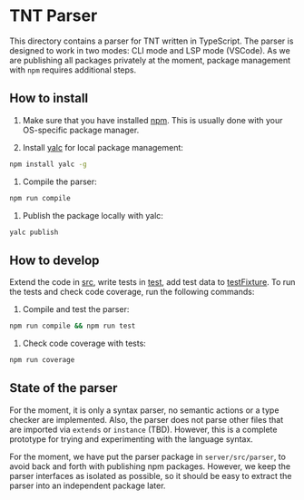 # TNT Parser

This directory contains a parser for TNT written in TypeScript. The parser
is designed to work in two modes: CLI mode and LSP mode (VSCode). As we are
publishing all packages privately at the moment, package management with
`npm` requires additional steps.

## How to install

 1. Make sure that you have installed [npm][]. This is usually done with your
 OS-specific package manager.

 1. Install [yalc][] for local package management:

  ```sh
  npm install yalc -g
  ```

 1. Compile the parser:

  ```sh
  npm run compile
  ```

 1. Publish the package locally with yalc:

  ```sh
  yalc publish
  ```

## How to develop  

Extend the code in [src](./src), write tests in [test](./test), add test data
to [testFixture](./testFixture). To run the tests and check code coverage, run
the following commands:

 1. Compile and test the parser:

  ```sh
  npm run compile && npm run test
  ```

 1. Check code coverage with tests:

  ```sh
  npm run coverage
  ```

## State of the parser

For the moment, it is only a syntax parser, no semantic actions or a type
checker are implemented.  Also, the parser does not parse other files that are
imported via `extends` or `instance` (TBD). However, this is a complete
prototype for trying and experimenting with the language syntax.

For the moment, we have put the parser package in `server/src/parser`, to avoid
back and forth with publishing npm packages. However, we keep the parser
interfaces as isolated as possible, so it should be easy to extract the parser
into an independent package later.

[npm]: https://en.wikipedia.org/wiki/Npm_(software)
[yalc]: https://www.npmjs.com/package/yalc
